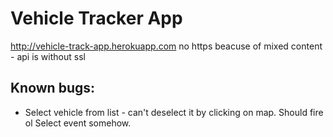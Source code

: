# Vehicle Tracker App
http://vehicle-track-app.herokuapp.com
no https beacuse of mixed content - api is without ssl
## Known bugs:
* Select vehicle from list - can't deselect it by clicking on map. Should fire ol Select event somehow. 
